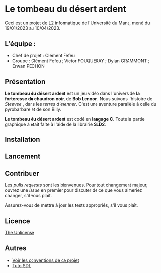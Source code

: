 # Le tombeau du désert ardent
Ceci est un projet de L2 informatique de l'Université du Mans, mené du 19/01/2023 au 10/04/2023.

## L'équipe :
- Chef de projet : Clément Fefeu
- Groupe : Clément Fefeu ; Victor FOUQUERAY ; Dylan GRAMMONT ; Erwan PECHON

## Présentation
**Le tombeau du désert ardent** est un jeu vidéo dans l'univers de **la forteresse du chaudron noir**, de **Bob Lennon**.
Nous suivons l'histoire de *Steevee* , dans les *terres d'erenner*. C'est une aventure parallèle à celle du pyrobarbare et de son Billy.

**Le tombeau du désert ardent** est codé en **langage C**.
Toute la partie graphique à était faite à l'aide de la librairie **SLD2**.

## Installation

## Lancement

## Contribuer
Les *pulls requests* sont les bienvenues.
Pour tout changement majeur, ouvrez une *issue* en premier pour discuter de ce que vous aimeriez changer, s'il vous plaît.

Assurez-vous de mettre à jour les tests appropriés, s'il vous plaît.

## Licence

[The Unlicense](https://choosealicense.com/licenses/unlicense/)

## Autres
- [Voir les conventions de ce projet](https://github.com/Dark-Gouloum/Le-tombeau-du-desert-ardent/blob/main/convention.md)
- [Tuto SDL](https://zestedesavoir.com/tutoriels/1014/utiliser-la-sdl-en-langage-c/)
